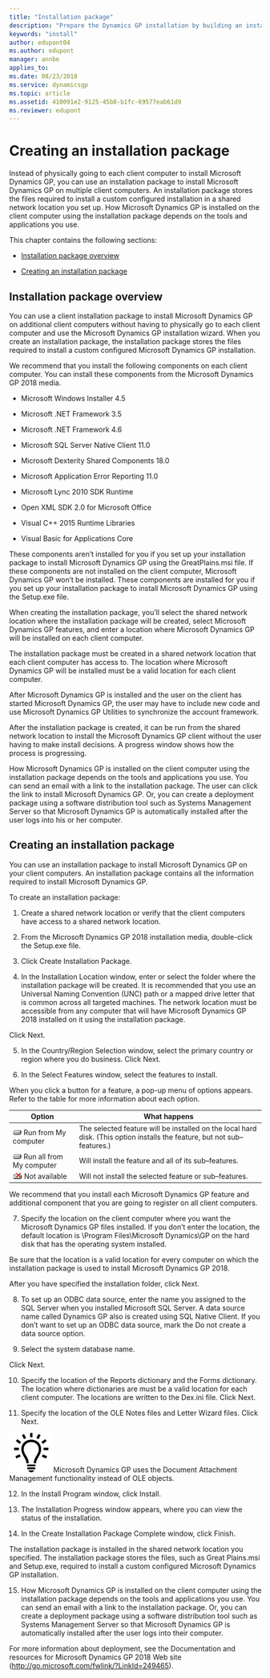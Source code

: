 ```yaml
---
title: "Installation package"
description: "Prepare the Dynamics GP installation by building an installation package."
keywords: "install"
author: edupont04
ms.author: edupont
manager: annbe
applies_to: 
ms.date: 08/23/2018
ms.service: dynamicsgp
ms.topic: article
ms.assetid: 410091e2-9125-45b8-b1fc-69577eab61d9
ms.reviewer: edupont
---
```

### 

# Creating an installation package

Instead of physically going to each client computer to install Microsoft Dynamics GP, you can use an installation package to install Microsoft Dynamics GP on multiple client computers. An installation package stores the files required to install a custom configured installation in a shared network location you set up. How Microsoft Dynamics GP is installed on the client computer using the installation package depends on the tools and applications you use.

This chapter contains the following sections:

-   [Installation package overview](#installation-package-overview)  

-   [Creating an installation package](#creating-an-installation-package-1)  

## Installation package overview

You can use a client installation package to install Microsoft Dynamics GP on additional client computers without having to physically go to each client computer and use the Microsoft Dynamics GP installation wizard. When you create an installation package, the installation package stores the files required to install a custom configured Microsoft Dynamics GP installation.

We recommend that you install the following components on each client computer. You can install these components from the Microsoft Dynamics GP 2018 media.

-   Microsoft Windows Installer 4.5

-   Microsoft .NET Framework 3.5

-   Microsoft .NET Framework 4.6

-   Microsoft SQL Server Native Client 11.0

-   Microsoft Dexterity Shared Components 18.0

-   Microsoft Application Error Reporting 11.0

-   Microsoft Lync 2010 SDK Runtime

-   Open XML SDK 2.0 for Microsoft Office

-   Visual C++ 2015 Runtime Libraries

-   Visual Basic for Applications Core

These components aren’t installed for you if you set up your installation package to install Microsoft Dynamics GP using the GreatPlains.msi file. If these components are not installed on the client computer, Microsoft Dynamics GP won’t be installed. These components are installed for you if you set up your installation package to install Microsoft Dynamics GP using the Setup.exe file.

When creating the installation package, you’ll select the shared network location where the installation package will be created, select Microsoft Dynamics GP features, and enter a location where Microsoft Dynamics GP will be installed on each client computer.

The installation package must be created in a shared network location that each client computer has access to. The location where Microsoft Dynamics GP will be installed must be a valid location for each client computer.

After Microsoft Dynamics GP is installed and the user on the client has started Microsoft Dynamics GP, the user may have to include new code and use Microsoft Dynamics GP Utilities to synchronize the account framework.

After the installation package is created, it can be run from the shared network location to install the Microsoft Dynamics GP client without the user having to make install decisions. A progress window shows how the process is progressing.

How Microsoft Dynamics GP is installed on the client computer using the installation package depends on the tools and applications you use. You can send an email with a link to the installation package. The user can click the link to install Microsoft Dynamics GP. Or, you can create a deployment package using a software distribution tool such as Systems Management Server so that Microsoft Dynamics GP is automatically installed after the user logs into his or her computer.

## Creating an installation package

You can use an installation package to install Microsoft Dynamics GP on your client computers. An installation package contains all the information required to install Microsoft Dynamics GP.

To create an installation package:

1. Create a shared network location or verify that the client computers have access to a shared network location.

2. From the Microsoft Dynamics GP 2018 installation media, double-click the Setup.exe file.

3. Click Create Installation Package.

4. In the Installation Location window, enter or select the folder where the installation package will be created. It is recommended that you use an Universal Naming Convention (UNC) path or a mapped drive letter that is common across all targeted machines. The network location must be accessible from any computer that will have Microsoft Dynamics GP 2018 installed on it using the installation package.

Click Next.

5. In the Country/Region Selection window, select the primary country or region where you do business. Click Next.

6. In the Select Features window, select the features to install.

When you click a button for a feature, a pop-up menu of options appears. Refer to the table for more information about each option.

| Option                                                                         | What happens                                                                                                             |
|--------------------------------------------------------------------------------|--------------------------------------------------------------------------------------------------------------------------|
| ![component icon](media/installed-component.png "Component icon") Run from My computer     | The selected feature will be installed on the local hard disk. (This option installs the feature, but not sub–features.) |  
| ![component icon](media/installed-component.png "Component icon") Run all from My computer | Will install the feature and all of its sub–features.                                                                    |  
| ![component icon](media/not-installed-component.png "Component icon") Not available            | Will not install the selected feature or sub–features.                                                                   |  

We recommend that you install each Microsoft Dynamics GP feature and additional component that you are going to register on all client computers.

7. Specify the location on the client computer where you want the Microsoft Dynamics GP files installed. If you don’t enter the location, the default location is \\Program Files\\Microsoft Dynamics\\GP on the hard disk that has the operating system installed.

Be sure that the location is a valid location for every computer on which the installation package is used to install Microsoft Dynamics GP 2018.

After you have specified the installation folder, click Next.

8. To set up an ODBC data source, enter the name you assigned to the SQL Server when you installed Microsoft SQL Server. A data source name called Dynamics GP also is created using SQL Native Client. If you don’t want to set up an ODBC data source, mark the Do not create a data source option.

9. Select the system database name.

Click Next.

10. Specify the location of the Reports dictionary and the Forms dictionary. The location where dictionaries are must be a valid location for each client computer. The locations are written to the Dex.ini file. Click Next.

11. Specify the location of the OLE Notes files and Letter Wizard files. Click Next.

![displays a lightbulb to indication tips and tricks](media/lightbulb.png "Lightbulb symbol")Microsoft Dynamics GP uses the Document Attachment Management functionality instead of OLE objects.  

12. In the Install Program window, click Install.

13. The Installation Progress window appears, where you can view the status of the installation.

14. In the Create Installation Package Complete window, click Finish.

The installation package is installed in the shared network location you specified. The installation package stores the files, such as Great Plains.msi and Setup.exe, required to install a custom configured Microsoft Dynamics GP installation.

15. How Microsoft Dynamics GP is installed on the client computer using the installation package depends on the tools and applications you use. You can send an email with a link to the installation package. Or, you can create a deployment package using a software distribution tool such as Systems Management Server so that Microsoft Dynamics GP is automatically installed after the user logs into their computer.

For more information about deployment, see the Documentation and resources for Microsoft Dynamics GP 2018 Web site (<http://go.microsoft.com/fwlink/?LinkId=249465>).

